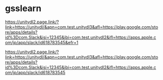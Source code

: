 # gsslearn

https://unitydl2.page.link/?link=https://unitydl/&apn=com.test.unitydl3&afl=https://play.google.com/store/apps/details?id%3Dcom.Slack&isi=12345&ibi=com.test.unitydl2&ifl=https://apps.apple.com/jp/app/slack/id618783545&efr=1

https://unitydl2.page.link/?link=https://unitydl/&apn=com.test.unitydl3&afl=https://play.google.com/store/apps/details?id%3Dcom.Slack&isi=12345&ibi=com.test.unitydl2&ifl=https://apps.apple.com/jp/app/slack/id618783545

